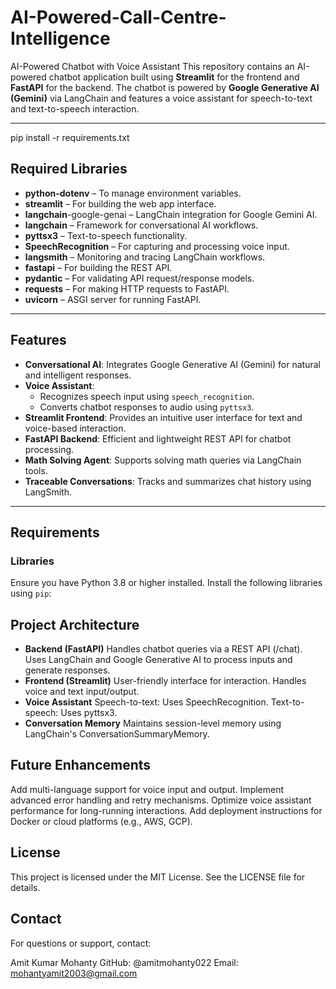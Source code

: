 # AI-Powered-Call-Centre-Intelligence
AI-Powered Chatbot with Voice Assistant
This repository contains an AI-powered chatbot application built using **Streamlit** for the frontend and **FastAPI** for the backend. The chatbot is powered by **Google Generative AI (Gemini)** via LangChain and features a voice assistant for speech-to-text and text-to-speech interaction.

---
pip install -r requirements.txt

## Required Libraries
- **python-dotenv** – To manage environment variables.
- **streamlit** – For building the web app interface.
- **langchain**-google-genai – LangChain integration for Google Gemini AI.
- **langchain** – Framework for conversational AI workflows.
- **pyttsx3** – Text-to-speech functionality.
- **SpeechRecognition** – For capturing and processing voice input.
- **langsmith** – Monitoring and tracing LangChain workflows.
- **fastapi** – For building the REST API.
- **pydantic** – For validating API request/response models.
- **requests** – For making HTTP requests to FastAPI.
- **uvicorn** – ASGI server for running FastAPI.
---
## Features

- **Conversational AI**: Integrates Google Generative AI (Gemini) for natural and intelligent responses.
- **Voice Assistant**:
  - Recognizes speech input using `speech_recognition`.
  - Converts chatbot responses to audio using `pyttsx3`.
- **Streamlit Frontend**: Provides an intuitive user interface for text and voice-based interaction.
- **FastAPI Backend**: Efficient and lightweight REST API for chatbot processing.
- **Math Solving Agent**: Supports solving math queries via LangChain tools.
- **Traceable Conversations**: Tracks and summarizes chat history using LangSmith.

---

## Requirements

### Libraries

Ensure you have Python 3.8 or higher installed. Install the following libraries using `pip`:

## Project Architecture
- **Backend (FastAPI)**
Handles chatbot queries via a REST API (/chat).
Uses LangChain and Google Generative AI to process inputs and generate responses.
- **Frontend (Streamlit)**
User-friendly interface for interaction.
Handles voice and text input/output.
- **Voice Assistant**
  Speech-to-text: Uses SpeechRecognition.
  Text-to-speech: Uses pyttsx3.
- **Conversation Memory**
Maintains session-level memory using LangChain's ConversationSummaryMemory.

## Future Enhancements
Add multi-language support for voice input and output.
Implement advanced error handling and retry mechanisms.
Optimize voice assistant performance for long-running interactions.
Add deployment instructions for Docker or cloud platforms (e.g., AWS, GCP).

## License
This project is licensed under the MIT License. See the LICENSE file for details.

## Contact
For questions or support, contact:

Amit Kumar Mohanty
GitHub: @amitmohanty022
Email: mohantyamit2003@gmail.com
